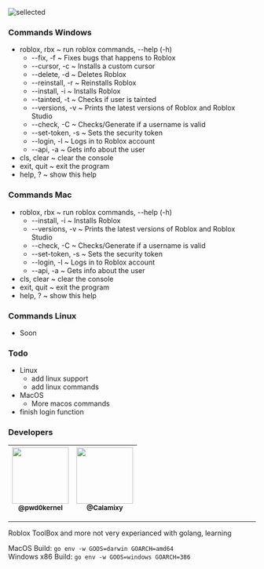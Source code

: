 ![sellected](https://user-images.githubusercontent.com/79817991/140671446-1458468f-e6fe-47aa-a5e4-7465e1e1b867.png)
### Commands Windows
* roblox, rbx ~ run roblox commands, --help (-h)
  * --fix, -f ~ Fixes bugs that happens to Roblox
  * --cursor, -c ~ Installs a custom cursor
  * --delete, -d ~ Deletes Roblox
  * --reinstall, -r ~ Reinstalls Roblox
  * --install, -i ~ Installs Roblox
  * --tainted, -t ~ Checks if user is tainted
  * --versions, -v ~ Prints the latest versions of Roblox and Roblox Studio
  * --check, -C ~ Checks/Generate if a username is valid
  * --set-token, -s ~ Sets the security token
  * --login, -l ~ Logs in to Roblox account
  * --api, -a ~ Gets info about the user
* cls, clear ~ clear the console
* exit, quit ~ exit the program
* help, ? ~ show this help

### Commands Mac
* roblox, rbx ~ run roblox commands, --help (-h)
  * --install, -i ~ Installs Roblox
  * --versions, -v ~ Prints the latest versions of Roblox and Roblox Studio
  * --check, -C ~ Checks/Generate if a username is valid
  * --set-token, -s ~ Sets the security token
  * --login, -l ~ Logs in to Roblox account
  * --api, -a ~ Gets info about the user
* cls, clear ~ clear the console
* exit, quit ~ exit the program
* help, ? ~ show this help

### Commands Linux
* Soon

### Todo
* Linux
  * add linux support
  * add linux commands 
* MacOS
  * More macos commands 
* finish login function

### Developers
| [<img src="https://github.com/pwd0kernel.png?size=115" width=115><br><sub>@pwd0kernel</sub>](https://github.com/pwd0kernel) | [<img src="https://github.com/Calamixy.png?size=115" width=115><br><sub>@Calamixy</sub>](https://github.com/Calamixy) |
| :---: | :---: |

---
Roblox ToolBox and more
not very experianced with golang, learning

MacOS Build: `go env -w GOOS=darwin GOARCH=amd64` <br>
Windows x86 Build: `go env -w GOOS=windows GOARCH=386`
